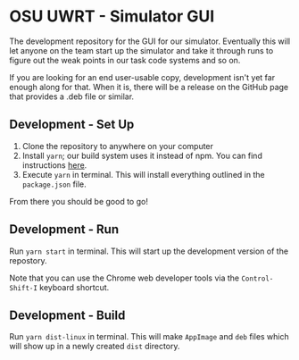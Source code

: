 # OSU UWRT - Simulator GUI
The development repository for the GUI for our simulator. Eventually this will let anyone on the team start up the simulator and take it through runs to figure out the weak points in our task code systems and so on. 

If you are looking for an end user-usable copy, development isn't yet far enough along for that. When it is, there will be a release on the GitHub page that provides a .deb file or similar.

## Development - Set Up
1. Clone the repository to anywhere on your computer
2. Install `yarn`; our build system uses it instead of npm. You can find instructions [here](https://classic.yarnpkg.com/en/docs/install/#debian-stable).
3. Execute `yarn` in terminal. This will install everything outlined in the `package.json` file.

From there you should be good to go!

## Development - Run
Run `yarn start` in terminal. This will start up the development version of the repostory. 

Note that you can use the Chrome web developer tools via the `Control-Shift-I` keyboard shortcut.

## Development - Build
Run `yarn dist-linux` in terminal. This will make `AppImage` and `deb` files which will show up in a newly created `dist` directory.
